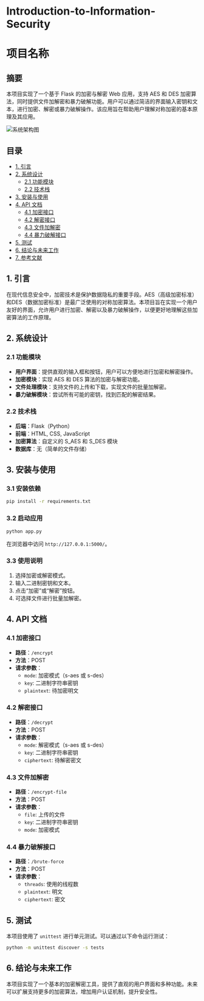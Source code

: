 # Introduction-to-Information-Security

# 项目名称

## 摘要
本项目实现了一个基于 Flask 的加密与解密 Web 应用，支持 AES 和 DES 加密算法，同时提供文件加解密和暴力破解功能。用户可以通过简洁的界面输入密钥和文本，进行加密、解密或暴力破解操作。该应用旨在帮助用户理解对称加密的基本原理及其应用。

![系统架构图](path/to/architecture_diagram.png)

## 目录
- [1. 引言](#引言)
- [2. 系统设计](#系统设计)
  - [2.1 功能模块](#功能模块)
  - [2.2 技术栈](#技术栈)
- [3. 安装与使用](#安装与使用)
- [4. API 文档](#api-文档)
  - [4.1 加密接口](#加密接口)
  - [4.2 解密接口](#解密接口)
  - [4.3 文件加解密](#文件加解密)
  - [4.4 暴力破解接口](#暴力破解接口)
- [5. 测试](#测试)
- [6. 结论与未来工作](#结论与未来工作)
- [7. 参考文献](#参考文献)

## 1. 引言
在现代信息安全中，加密技术是保护数据隐私的重要手段。AES（高级加密标准）和DES（数据加密标准）是最广泛使用的对称加密算法。本项目旨在实现一个用户友好的界面，允许用户进行加密、解密以及暴力破解操作，以便更好地理解这些加密算法的工作原理。

## 2. 系统设计

### 2.1 功能模块
- **用户界面**：提供直观的输入框和按钮，用户可以方便地进行加密和解密操作。
- **加密模块**：实现 AES 和 DES 算法的加密与解密功能。
- **文件处理模块**：支持文件的上传和下载，实现文件的批量加解密。
- **暴力破解模块**：尝试所有可能的密钥，找到匹配的解密结果。

### 2.2 技术栈
- **后端**：Flask（Python）
- **前端**：HTML, CSS, JavaScript
- **加密算法**：自定义的 S_AES 和 S_DES 模块
- **数据库**：无（简单的文件存储）

## 3. 安装与使用
### 3.1 安装依赖
```bash
pip install -r requirements.txt
```

### 3.2 启动应用
```bash
python app.py
```
在浏览器中访问 `http://127.0.0.1:5000/`。

### 3.3 使用说明
1. 选择加密或解密模式。
2. 输入二进制密钥和文本。
3. 点击“加密”或“解密”按钮。
4. 可选择文件进行批量加解密。

## 4. API 文档

### 4.1 加密接口
- **路径**：`/encrypt`
- **方法**：POST
- **请求参数**：
  - `mode`: 加密模式（s-aes 或 s-des）
  - `key`: 二进制字符串密钥
  - `plaintext`: 待加密明文

### 4.2 解密接口
- **路径**：`/decrypt`
- **方法**：POST
- **请求参数**：
  - `mode`: 解密模式（s-aes 或 s-des）
  - `key`: 二进制字符串密钥
  - `ciphertext`: 待解密密文

### 4.3 文件加解密
- **路径**：`/encrypt-file`
- **方法**：POST
- **请求参数**：
  - `file`: 上传的文件
  - `key`: 二进制字符串密钥
  - `mode`: 加密模式

### 4.4 暴力破解接口
- **路径**：`/brute-force`
- **方法**：POST
- **请求参数**：
  - `threads`: 使用的线程数
  - `plaintext`: 明文
  - `ciphertext`: 密文

## 5. 测试
本项目使用了 `unittest` 进行单元测试。可以通过以下命令运行测试：
```bash
python -m unittest discover -s tests
```

## 6. 结论与未来工作
本项目实现了一个基本的加密解密工具，提供了直观的用户界面和多种功能。未来可以扩展支持更多的加密算法，增加用户认证机制，提升安全性。
